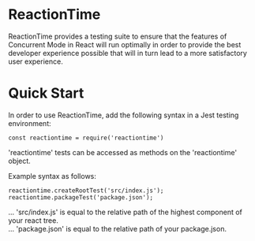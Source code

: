 # ReactionTime
ReactionTime provides a testing suite to ensure that the features of Concurrent Mode in React will run optimally in order to provide the best developer experience possible that will in turn lead to a more satisfactory user experience. 

# Quick Start
In order to use ReactionTime, add the following syntax in a Jest testing environment:

`const reactiontime = require('reactiontime')`

'reactiontime' tests can be accessed as methods on the 'reactiontime' object.

Example syntax as follows:

`
reactiontime.createRootTest('src/index.js');
reactiontime.packageTest('package.json');
`

... 'src/index.js' is equal to the relative path of the highest component of your react tree.
<br>
... 'package.json' is equal to the relative path of your package.json.
